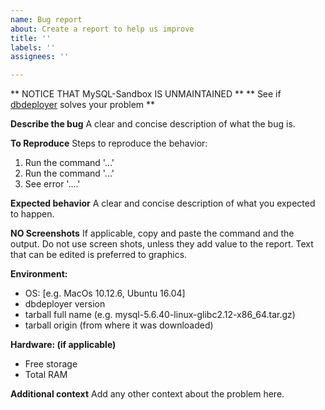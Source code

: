 ```yaml
---
name: Bug report
about: Create a report to help us improve
title: ''
labels: ''
assignees: ''

---
```


** NOTICE THAT MySQL-Sandbox IS UNMAINTAINED **
** See if [dbdeployer](https://github.com/datacharmer/dbdeployer) solves your problem **

**Describe the bug**
A clear and concise description of what the bug is.

**To Reproduce**
Steps to reproduce the behavior:
1. Run the command '...'
2. Run the command '...'
3. See error '....'

**Expected behavior**
A clear and concise description of what you expected to happen.

**NO Screenshots**
If applicable, copy and paste the command and the output. Do not use screen shots, unless they add value to the report.  Text that can be edited is preferred to graphics.

**Environment:**
 - OS: [e.g. MacOs 10.12.6, Ubuntu 16.04]
 - dbdeployer version
 - tarball full name (e.g. mysql-5.6.40-linux-glibc2.12-x86_64.tar.gz)
 - tarball origin (from where it was downloaded) 

**Hardware: (if applicable)**
 - Free storage
 - Total RAM

**Additional context**
Add any other context about the problem here.
